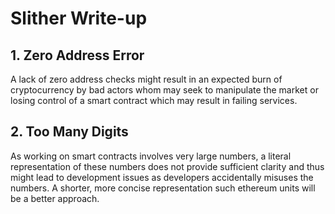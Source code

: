# Slither Write-up

## 1. Zero Address Error

A lack of zero address checks might result in an expected burn of cryptocurrency by bad actors whom may seek to manipulate the market
or losing control of a smart contract which may result in failing services.

## 2. Too Many Digits

As working on smart contracts involves very large numbers, a literal representation of these numbers does not provide sufficient clarity
and thus might lead to development issues as developers accidentally misuses the numbers. A shorter, more concise representation
such ethereum units will be a better approach.
